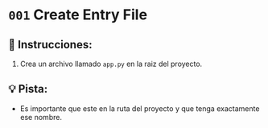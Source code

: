 # `001` Create Entry File

## 📝 Instrucciones:

1. Crea un archivo llamado `app.py` en la raiz del proyecto.

## 💡 Pista:

+ Es importante que este en la ruta del proyecto y que tenga exactamente ese nombre.
